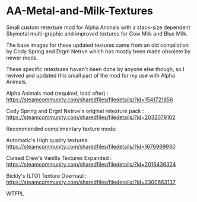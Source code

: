 # AA-Metal-and-Milk-Textures

  Small custom retexture mod for Alpha Animals with a stack-size dependent Skymetal multi-graphic and improved textures for Gow Milk and Blue Milk.
  
  The base images for these updated textures came from an old compilation by Cody Spring and Drgn! Netrve which has mostly been made obsolete by newer mods.
  
  These specific retextures haven't been done by anyone else though, so I revived and updated this small part of the mod for my use with Alpha Animals.
  
  Alpha Animals mod (required, load after) : https://steamcommunity.com/sharedfiles/filedetails/?id=1541721856
  
  Cody Spring and Drgn! Netrve's original retexture pack : https://steamcommunity.com/sharedfiles/filedetails/?id=2032079102
  
  Recommended complimentary texture mods: 
  
  Automatic's High quality textures: https://steamcommunity.com/sharedfiles/filedetails/?id=1676969930
  
  Cursed Crew's Vanilla Textures Expanded : https://steamcommunity.com/sharedfiles/filedetails/?id=2016436324
  
  Bickly's [LTO] Texture Overhaul : https://steamcommunity.com/sharedfiles/filedetails/?id=2300663137
  
  WTFPL
